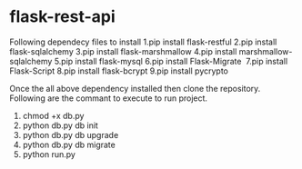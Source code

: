 # flask-rest-api

Following dependecy files to install
1.pip install flask-restful
2.pip install flask-sqlalchemy
3.pip install flask-marshmallow
4.pip install marshmallow-sqlalchemy
5.pip install flask-mysql
6.pip install Flask-Migrate 
7.pip install Flask-Script
8.pip install flask-bcrypt
9.pip install pycrypto


Once the all above dependency installed then clone the repository.
Following are the commant to execute to run project.
1. chmod +x db.py
2. python db.py db init
3. python db.py db upgrade
4. python db.py db migrate
5. python run.py

